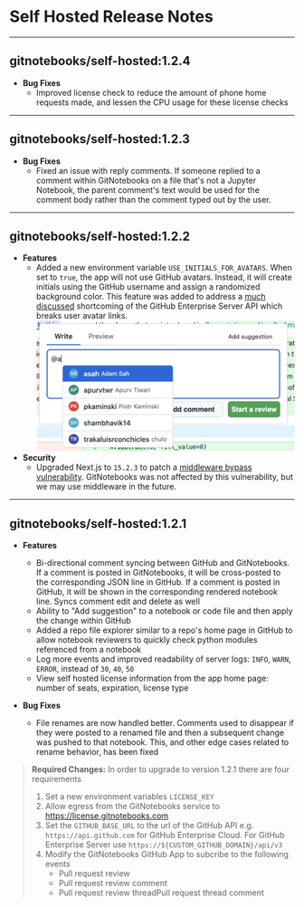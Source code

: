 # Self Hosted Release Notes

---

## gitnotebooks/self-hosted:1.2.4

- **Bug Fixes**
  - Improved license check to reduce the amount of phone home requests made, and lessen the CPU usage for these license checks

---

## gitnotebooks/self-hosted:1.2.3

- **Bug Fixes**
  - Fixed an issue with reply comments. If someone replied to a comment within GitNotebooks on a file that's not a Jupyter Notebook, the parent comment's text would be used for the comment body rather than the comment typed out by the user.

---

## gitnotebooks/self-hosted:1.2.2

- **Features**
  - Added a new environment variable `USE_INITIALS_FOR_AVATARS`. When set to `true`, the app will not use GitHub avatars. Instead, it will create initials using the GitHub username and assign a randomized background color. This feature was added to address a [much](https://github.com/orgs/community/discussions/135891) [discussed](https://github.com/Reviewable/Reviewable/issues/770) shortcoming of the GitHub Enterprise Server API which breaks user avatar links.
    ![Screenshot of user initials used as avatars](./images/initials-example.png)
- **Security**
  - Upgraded Next.js to `15.2.3` to patch a [middleware bypass vulnerability](https://nextjs.org/blog/cve-2025-29927). GitNotebooks was not affected by this vulnerability, but we may use middleware in the future.

---

## gitnotebooks/self-hosted:1.2.1

- **Features**
  - Bi-directional comment syncing between GitHub and GitNotebooks. If a comment is posted in GitNotebooks, it will be cross-posted to the corresponding JSON line in GitHub. If a comment is posted in GitHub, it will be shown in the corresponding rendered notebook line. Syncs comment edit and delete as well
  - Ability to "Add suggestion" to a notebook or code file and then apply the change within GitHub
  - Added a repo file explorer similar to a repo's home page in GitHub to allow notebook reviewers to quickly check python modules referenced from a notebook
  - Log more events and improved readability of server logs: `INFO`, `WARN`, `ERROR`, instead of `30`, `40`, `50`
  - View self hosted license information from the app home page: number of seats, expiration, license type
- **Bug Fixes**

  - File renames are now handled better. Comments used to disappear if they were posted to a renamed file and then a subsequent change was pushed to that notebook. This, and other edge cases related to rename behavior, has been fixed

> **Required Changes:** In order to upgrade to version 1.2.1 there are four requirements
>
> 1. Set a new environment variables `LICENSE_KEY`
> 2. Allow egress from the GitNotebooks service to https://license.gitnotebooks.com
> 3. Set the `GITHUB_BASE_URL` to the url of the GitHub API e.g. `https://api.github.com` for GitHub Enterprise Cloud. For GitHub Enterprise Server use `https://${CUSTOM_GITHUB_DOMAIN}/api/v3`
> 4. Modify the GitNotebooks GitHub App to subcribe to the following events
>    - Pull request review
>    - Pull request review comment
>    - Pull request review threadPull request thread comment

